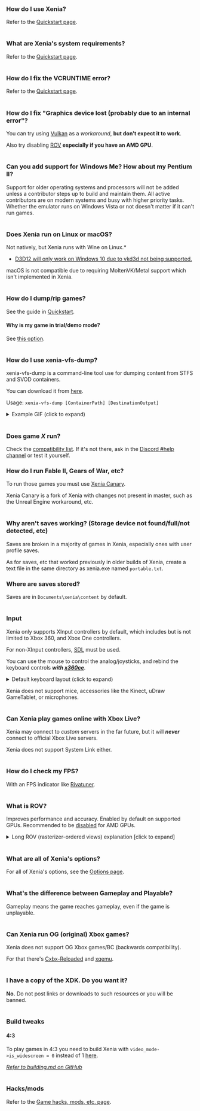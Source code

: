 ### How do I use Xenia?
Refer to the [Quickstart page](https://github.com/xenia-project/xenia/wiki/Quickstart).
#
### What are Xenia's system requirements?
Refer to the [Quickstart page](https://github.com/xenia-project/xenia/wiki/Quickstart#system-requirements).
#
### How do I fix the VCRUNTIME error?
Refer to the [Quickstart page](https://github.com/xenia-project/xenia/wiki/Quickstart).
#
### How do I fix "Graphics device lost (probably due to an internal error"?
You can try using [Vulkan](https://github.com/xenia-project/xenia/wiki/Options#rendererbackend) as a *workaround*, **but don't expect it to work**.

Also try disabling [ROV](https://github.com/xenia-project/xenia/wiki/Options#rov-rasterizer-ordered-views) **especially if you have an AMD GPU**.
#
### Can you add support for Windows Me? How about my Pentium II?
Support for older operating systems and processors will not be added unless a
contributor steps up to build and maintain them. All active contributors are on
modern systems and busy with higher priority tasks. Whether the emulator runs on
Windows Vista or not doesn't matter if it can't run games.
#
### Does Xenia run on Linux or macOS?
Not natively, but Xenia runs with Wine on Linux.*
  * [D3D12 will only work on Windows 10 due to vkd3d not being supported.](https://github.com/xenia-project/xenia/wiki/Quickstart#minimum)

macOS is not compatible due to requiring MoltenVK/Metal support which isn't implemented in Xenia.
#
### How do I dump/rip games?
See the guide in [Quickstart](https://github.com/xenia-project/xenia/wiki/Quickstart#How-to-rip-games).
#### Why is my game in trial/demo mode?
See [this option](https://github.com/xenia-project/xenia/wiki/Options#Run_games_as_fullactivated).
#
### How do I use xenia-vfs-dump?
xenia-vfs-dump is a command-line tool use for dumping content from STFS and SVOD containers.

You can download it from [here](https://ci.appveyor.com/api/projects/benvanik/xenia/artifacts/xenia-vfs-dump_master.zip?branch=master&job=Configuration:%20Release&pr=false).

Usage: `xenia-vfs-dump [ContainerPath] [DestinationOutput]`
<details><summary>Example GIF (click to expand)</summary>

![](https://cdn.discordapp.com/attachments/561407879823753217/686821806119845888/vfs.gif)</details>
#
### Does game *X* run?
Check the [compatibility list](https://github.com/xenia-project/game-compatibility#game-compatibility). If it's not there, ask in the [Discord #help channel](https://discord.gg/5g93S8H) or test it yourself.

### How do I run Fable II, Gears of War, etc?
To run those games you must use [Xenia Canary](https://github.com/xenia-canary/xenia-canary).

Xenia Canary is a fork of Xenia with changes not present in master, such as the Unreal Engine workaround, etc.
#
### Why aren't saves working? (Storage device not found/full/not detected, etc)
Saves are broken in a majority of games in Xenia, especially ones with user profile saves.

As for saves, etc that worked previously in older builds of Xenia, create a text file in the same directory as xenia.exe named `portable.txt`.

### Where are saves stored?
Saves are in `Documents\xenia\content` by default.
#
### Input
Xenia only supports XInput controllers by default, which includes but is not limited to Xbox 360, and Xbox One controllers.

For non-XInput controllers, [SDL](https://github.com/xenia-project/xenia/wiki/Options#HID_Input) must be used.

You can use the mouse to control the analog/joysticks, and rebind the keyboard controls ***with [x360ce](https://www.x360ce.com/)***.
<details><summary>Default keyboard layout (click to expand)</summary>

![](https://cdn.discordapp.com/attachments/308207592482668545/437198231613734912/xenia_keyboard-layout.png)</details>

Xenia does not support mice, accessories like the Kinect, uDraw GameTablet, or microphones.
#
### Can Xenia play games online with Xbox Live?
Xenia may connect to *custom* servers in the far future, but it will ***never*** connect to official Xbox Live servers.

Xenia does not support System Link either.
#
### How do I check my FPS?
With an FPS indicator like [Rivatuner](https://www.guru3d.com/files-details/rtss-rivatuner-statistics-server-download.html).
#
### What is ROV?
Improves performance and accuracy. Enabled by default on supported GPUs. Recommended to be [disabled](https://github.com/xenia-project/xenia/wiki/Options#rov-rasterizer-ordered-views) for AMD GPUs.

<details><summary>Long ROV (rasterizer-ordered views) explanation [click to expand]</summary>

The Direct3D 12 version of Xenia has two code paths for rendering output (the currently used one is displayed in the window title bar): "RT" (Render Target Views) and "ROV" (Rasterizer-Ordered Views).

On the Xbox 360, pixels are written to a 10 MB memory chip called the eDRAM, and many games reinterpret the data in it in different formats for various purposes (clearing, HDR rendering, etc.) This is not the case on PC, where different render targets are independent from each other.

The "RT" path uses conventional PC render targets (RTV — Render Target Views — and DSV — Depth-Stencil Views — in Direct3D terms) for rendering output, and copies data between PC render target textures and the 10 MB buffer to allow for reinterpretation of eDRAM data in different formats.

However, copying has a very heavy performance impact, causing noticeable slowdowns even on modern graphics cards. Another issue is that the Xbox 360 has certain render target formats not available on the PC (7e3 HDR floating-point, 16-bit fixed-point with −32…32 range, 20e4 floating-point depth) that have to be approximated with other render target formats. This causes unfixable transparency issues (because the blending hardware works with different ranges and precision of numbers) and depth buffer-related issues such as shadow acne.

Using the Rasterizer-Ordered Views (ROV) feature of Direct3D 12 allows Xenia to overcome those issues by doing blending and depth/stencil testing manually in pixel shaders, rendering directly to the 10 MB buffer. This allows for much higher performance since there's no expensive data copying, and better accuracy because of no pixel format limitations.

"Rasterizer-ordered" here means that access to the buffer is synchronized — if multiple polygons in a single draw call are covering the same pixel, the buffer will be accessed in the correct order, without conflicts that would happen if the data was written through a regular unordered access view (UAV). You can read more about this feature at https://software.intel.com/en-us/gamedev/articles/rasterizer-order-views-101-a-primer, another common use for ROV in game development is order-independent transparency algorithms.

However, this is a hardware feature, and thus on older graphics cards, Xenia is limited to the RT path. The minimum requirements for ROV are:
  * Nvidia GeForce GTX 950 on desktops, GTX 965M on laptops (Maxwell 2nd generation — 2014)
  * AMD Radeon Vega (GCN 5th generation — 2017)
  * Intel HD Graphics 4000 (2012)

Rasterizer-ordered views are used by default in Xenia where available, but if you're experiencing graphical issues, you may try [disabling it in the config](https://github.com/xenia-project/xenia/wiki/Options/#disable-rov-rasterizer-ordered-views).</details>
#
### What are all of Xenia's options?
For all of Xenia's options, see the [Options page](https://github.com/xenia-project/xenia/wiki/Options).
#
### What's the difference between Gameplay and Playable?
Gameplay means the game reaches gameplay, even if the game is unplayable.
#
### Can Xenia run OG (original) Xbox games?
Xenia does not support OG Xbox games/BC (backwards compatibility).

For that there's [Cxbx-Reloaded](https://github.com/Cxbx-Reloaded/Cxbx-Reloaded) and [xqemu](https://github.com/xqemu/xqemu).
#
### I have a copy of the XDK. Do you want it?
**No.** Do not post links or downloads to such resources or you will be banned.
#
### Build tweaks
#### 4:3
To play games in 4:3 you need to build Xenia with `video_mode->is_widescreen = 0` instead of 1 [here](https://github.com/xenia-project/xenia/blob/master/src/xenia/kernel/xboxkrnl/xboxkrnl_video.cc#L138).

*[Refer to building.md on GitHub](https://github.com/xenia-project/xenia/blob/master/docs/building.md)*
#
### Hacks/mods
Refer to the [Game hacks, mods, etc. page](https://github.com/xenia-project/xenia/wiki/Game-hacks,-mods,-etc).